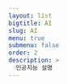 ```yaml
---
layout: list
bigtitle: AI
slug: AI
menu: true
submenu: false
order: 2
description: >
  인공지능 설명
---
```

